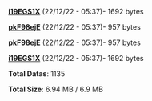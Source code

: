 [**i19EGS1X**](/data/i19EGS1X.txt) (22/12/22 - 05:37)- 1692 bytes

[**pkF98ejE**](/data/pkF98ejE.txt) (22/12/22 - 05:37)- 957 bytes

[**pkF98ejE**](/data/pkF98ejE.txt) (22/12/22 - 05:37)- 957 bytes

[**i19EGS1X**](/data/i19EGS1X.txt) (22/12/22 - 05:37)- 1692 bytes

**Total Datas**: 1135

**Total Size**: 6.94 MB / 6.9 MB